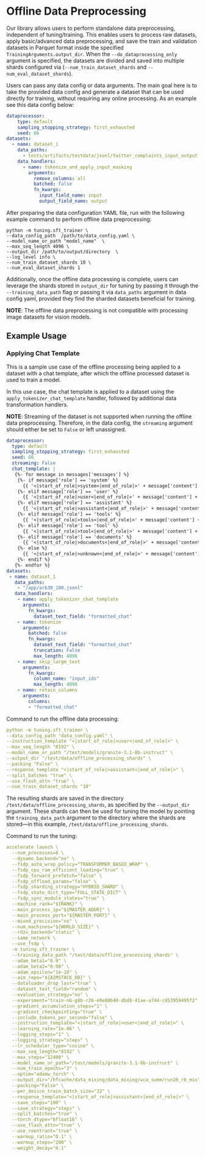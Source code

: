 # Offline Data Preprocessing

Our library allows users to perform standalone data preprocessing, independent of tuning/training. This enables users to process raw datasets, apply basic/advanced data preprocessing, and save the train and validation datasets in Parquet format inside the specified `TrainingArguments.output_dir`. When the `--do_dataprocessing_only` argument is specified, the datasets are divided and saved into multiple shards configured via (`--num_train_dataset_shards` and `--num_eval_dataset_shards`).

Users can pass any data config or data arguments. The main goal here is to take the provided data config and generate a dataset that can be used directly for training, without requiring any online processing. As an example see this data config below:

```yaml
dataprocessor:
    type: default
    sampling_stopping_strategy: first_exhausted
    seed: 66
datasets:
  - name: dataset_1
    data_paths:
      - tests/artifacts/testdata/jsonl/twitter_complaints_input_output.jsonl
    data_handlers:
      - name: tokenize_and_apply_input_masking
        arguments:
          remove_columns: all
          batched: false
          fn_kwargs:
            input_field_name: input
            output_field_name: output
```

After preparing the data configuration YAML file, run with the following example command to perform offline data preprocessing:   

```
python -m tuning.sft_trainer \
--data_config_path  /path/to/data_config.yaml \
--model_name_or_path "model_name"  \
--max_seq_length 4096 \
--output_dir /path/to/output/directory  \
--log_level info \
--num_train_dataset_shards 10 \
--num_eval_dataset_shards 1
```

Additionally, once the offline data processing is complete, users can leverage the shards stored in `output_dir` for tuning by passing it through the `--training_data_path` flag or passing it via `data_paths` argument in data config yaml, provided they find the sharded datasets beneficial for training.

**NOTE**: The offline data preprocessing is not compatible with processing image datasets for vision models. 

## Example Usage
### Applying Chat Template

This is a sample use case of the offline processing being applied to a dataset with a chat template, after which the offline processed dataset is used to train a model.

In this use case, the chat template is applied to a dataset using the `apply_tokenizer_chat_template` handler, followed by additional data transformation handlers. 

**NOTE**: Streaming of the dataset is not supported when running the offline data preprocessing. Therefore, in the data config, the `streaming` argument should either be set to `False` or left unassigned. 

```yaml
dataprocessor:
  type: default
  sampling_stopping_strategy: first_exhausted
  seed: 66
  streaming: False
  chat_template: |
   {%- for message in messages['messages'] %}
    {%- if message['role'] == 'system' %}
      {{ '<|start_of_role|>system<|end_of_role|>' + message['content'] + '<|end_of_text|>\n' }}
    {%- elif message['role'] == 'user' %}
      {{ '<|start_of_role|>user<|end_of_role|>' + message['content'] + '<|end_of_text|>\n' }}
    {%- elif message['role'] == 'assistant' %}
      {{ '<|start_of_role|>assistant<|end_of_role|>' + message['content'] + '<|end_of_text|>\n' }}
    {%- elif message['role'] == 'tools' %}
      {{ '<|start_of_role|>tools<|end_of_role|>' + message['content'] + '<|end_of_text|>\n' }}
    {%- elif message['role'] == 'tool' %}
      {{ '<|start_of_role|>tool<|end_of_role|>' + message['content'] + '<|end_of_text|>\n' }}
    {%- elif message['role'] == 'documents' %}
      {{ '<|start_of_role|>documents<|end_of_role|>' + message['content'] + '<|end_of_text|>\n' }}
    {%- else %}
      {{ '<|start_of_role|>unknown<|end_of_role|>' + message['content'] + '<|end_of_text|>\n' }} 
    {%- endif %}
   {%- endfor %}
datasets:
 - name: dataset_1
   data_paths:
    - "/app/arb30_100.jsonl"
   data_handlers:
    - name: apply_tokenizer_chat_template
      arguments:
        fn_kwargs:
          dataset_text_field: "formatted_chat"
    - name: tokenize
      arguments:
        batched: false
        fn_kwargs:
          dataset_text_field: "formatted_chat"
          truncation: False
          max_length: 4096
    - name: skip_large_text
      arguments:
        fn_kwargs:
          column_name: "input_ids"
          max_length: 4096
    - name: retain_columns
      arguments:
        columns:
        - "formatted_chat"
```

Command to run the offline data processing:

```yaml
python -m tuning.sft_trainer \
--data_config_path "data_config.yaml" \
--instruction_template "<|start_of_role|>user<|end_of_role|>" \
--max_seq_length "8192" \
--model_name_or_path "/test/models/granite-3.1-8b-instruct" \
--output_dir "/test/data/offline_processing_shards" \
--packing "False" \
--response_template "<|start_of_role|>assistant<|end_of_role|>" \
--split_batches "true" \
--use_flash_attn "true" \
--num_train_dataset_shards "10"
```

The resulting shards are saved in the directory `/test/data/offline_processing_shards`, as specified by the `--output_dir` argument. These shards can then be used for tuning the model by pointing the `training_data_path` argument to the directory where the shards are stored—in this example, 
`/test/data/offline_processing_shards`.

Command to run the tuning:

```yaml
accelerate launch \
  --num_processes=8 \
  --dynamo_backend="no" \
  --fsdp_auto_wrap_policy="TRANSFORMER_BASED_WRAP" \
  --fsdp_cpu_ram_efficient_loading="true" \
  --fsdp_forward_prefetch="false" \
  --fsdp_offload_params="false" \
  --fsdp_sharding_strategy="HYBRID_SHARD" \
  --fsdp_state_dict_type="FULL_STATE_DICT" \
  --fsdp_sync_module_states="true" \
  --machine_rank="${RANK}" \
  --main_process_ip="${MASTER_ADDR}" \
  --main_process_port="${MASTER_PORT}" \
  --mixed_precision="no" \
  --num_machines="${WORLD_SIZE}" \
  --rdzv_backend="static" \
  --same_network \
  --use_fsdp \
  -m tuning.sft_trainer \
  --training_data_path "/test/data/offline_processing_shards" \
  --adam_beta1="0.9" \
  --adam_beta2="0.98" \
  --adam_epsilon="1e-10" \
  --aim_repo="${AIMSTACK_DB}" \
  --dataloader_drop_last="true" \
  --dataset_text_field="random" \
  --evaluation_strategy="no" \
  --experiment="train-nb-g8b-r26-e0e88b40-dbd8-41ae-a744-c853959495f2" \
  --gradient_accumulation_steps="1" \
  --gradient_checkpointing="true" \
  --include_tokens_per_second="false" \
  --instruction_template="<|start_of_role|>user<|end_of_role|>" \
  --learning_rate="1e-06" \
  --logging_steps="1" \
  --logging_strategy="steps" \
  --lr_scheduler_type="cosine" \
  --max_seq_length="8192" \
  --max_steps="12400" \
  --model_name_or_path="/test/models/granite-3.1-8b-instruct" \
  --num_train_epochs="3" \
  --optim="adamw_torch" \
  --output_dir="/hfcache/data_mixing/data_mixing/wca_summ/run26_rb_mix" \
  --packing="False" \
  --per_device_train_batch_size="32" \
  --response_template="<|start_of_role|>assistant<|end_of_role|>" \
  --save_steps="100" \
  --save_strategy="steps" \
  --split_batches="true" \
  --torch_dtype="bfloat16" \
  --use_flash_attn="true" \
  --use_reentrant="true" \
  --warmup_ratio="0.1" \
  --warmup_steps="200" \
  --weight_decay="0.1"
```